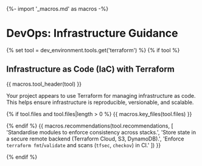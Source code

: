 {%- import '_macros.md' as macros -%}
# DevOps: Infrastructure Guidance

{% set tool = dev_environment.tools.get('terraform') %}
{% if tool %}

## Infrastructure as Code (IaC) with Terraform

{{ macros.tool_header(tool) }}

Your project appears to use Terraform for managing infrastructure as code. This
helps ensure infrastructure is reproducible, versionable, and scalable.

{% if tool.files and tool.files|length > 0 %}
{{ macros.key_files(tool.files) }}

{% endif %}
{{ macros.recommendations(tool.recommendations, [
  'Standardise modules to enforce consistency across stacks.',
  'Store state in a secure remote backend (Terraform Cloud, S3, DynamoDB).',
  'Enforce `terraform fmt`/`validate` and scans (`tfsec`, `checkov`) in CI.'
]) }}

{% endif %}
